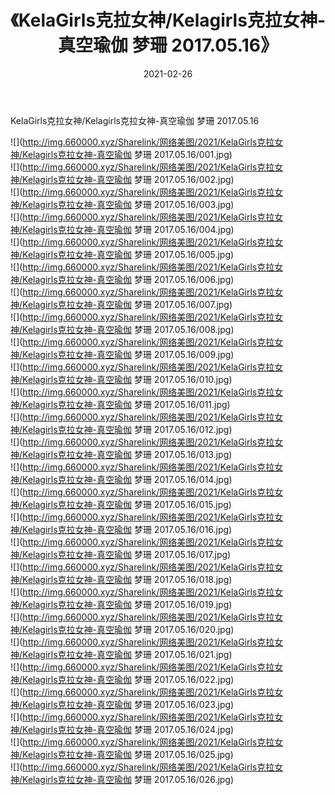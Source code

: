 ﻿---
layout: post
title:  《KelaGirls克拉女神/Kelagirls克拉女神-真空瑜伽 梦珊 2017.05.16》
date:   2021-02-26
img: http://img.660000.xyz/Sharelink/网络美图/2021/KelaGirls克拉女神/Kelagirls克拉女神-真空瑜伽 梦珊 2017.05.16/000.jpg
categories: [美女, 清纯, 唯美]
---

KelaGirls克拉女神/Kelagirls克拉女神-真空瑜伽 梦珊 2017.05.16

 ![](http://img.660000.xyz/Sharelink/网络美图/2021/KelaGirls克拉女神/Kelagirls克拉女神-真空瑜伽 梦珊 2017.05.16/001.jpg) <br>![](http://img.660000.xyz/Sharelink/网络美图/2021/KelaGirls克拉女神/Kelagirls克拉女神-真空瑜伽 梦珊 2017.05.16/002.jpg) <br>![](http://img.660000.xyz/Sharelink/网络美图/2021/KelaGirls克拉女神/Kelagirls克拉女神-真空瑜伽 梦珊 2017.05.16/003.jpg) <br>![](http://img.660000.xyz/Sharelink/网络美图/2021/KelaGirls克拉女神/Kelagirls克拉女神-真空瑜伽 梦珊 2017.05.16/004.jpg) <br>![](http://img.660000.xyz/Sharelink/网络美图/2021/KelaGirls克拉女神/Kelagirls克拉女神-真空瑜伽 梦珊 2017.05.16/005.jpg) <br>![](http://img.660000.xyz/Sharelink/网络美图/2021/KelaGirls克拉女神/Kelagirls克拉女神-真空瑜伽 梦珊 2017.05.16/006.jpg) <br>![](http://img.660000.xyz/Sharelink/网络美图/2021/KelaGirls克拉女神/Kelagirls克拉女神-真空瑜伽 梦珊 2017.05.16/007.jpg) <br>![](http://img.660000.xyz/Sharelink/网络美图/2021/KelaGirls克拉女神/Kelagirls克拉女神-真空瑜伽 梦珊 2017.05.16/008.jpg) <br>![](http://img.660000.xyz/Sharelink/网络美图/2021/KelaGirls克拉女神/Kelagirls克拉女神-真空瑜伽 梦珊 2017.05.16/009.jpg) <br>![](http://img.660000.xyz/Sharelink/网络美图/2021/KelaGirls克拉女神/Kelagirls克拉女神-真空瑜伽 梦珊 2017.05.16/010.jpg) <br>![](http://img.660000.xyz/Sharelink/网络美图/2021/KelaGirls克拉女神/Kelagirls克拉女神-真空瑜伽 梦珊 2017.05.16/011.jpg) <br>![](http://img.660000.xyz/Sharelink/网络美图/2021/KelaGirls克拉女神/Kelagirls克拉女神-真空瑜伽 梦珊 2017.05.16/012.jpg) <br>![](http://img.660000.xyz/Sharelink/网络美图/2021/KelaGirls克拉女神/Kelagirls克拉女神-真空瑜伽 梦珊 2017.05.16/013.jpg) <br>![](http://img.660000.xyz/Sharelink/网络美图/2021/KelaGirls克拉女神/Kelagirls克拉女神-真空瑜伽 梦珊 2017.05.16/014.jpg) <br>![](http://img.660000.xyz/Sharelink/网络美图/2021/KelaGirls克拉女神/Kelagirls克拉女神-真空瑜伽 梦珊 2017.05.16/015.jpg) <br>![](http://img.660000.xyz/Sharelink/网络美图/2021/KelaGirls克拉女神/Kelagirls克拉女神-真空瑜伽 梦珊 2017.05.16/016.jpg) <br>![](http://img.660000.xyz/Sharelink/网络美图/2021/KelaGirls克拉女神/Kelagirls克拉女神-真空瑜伽 梦珊 2017.05.16/017.jpg) <br>![](http://img.660000.xyz/Sharelink/网络美图/2021/KelaGirls克拉女神/Kelagirls克拉女神-真空瑜伽 梦珊 2017.05.16/018.jpg) <br>![](http://img.660000.xyz/Sharelink/网络美图/2021/KelaGirls克拉女神/Kelagirls克拉女神-真空瑜伽 梦珊 2017.05.16/019.jpg) <br>![](http://img.660000.xyz/Sharelink/网络美图/2021/KelaGirls克拉女神/Kelagirls克拉女神-真空瑜伽 梦珊 2017.05.16/020.jpg) <br>![](http://img.660000.xyz/Sharelink/网络美图/2021/KelaGirls克拉女神/Kelagirls克拉女神-真空瑜伽 梦珊 2017.05.16/021.jpg) <br>![](http://img.660000.xyz/Sharelink/网络美图/2021/KelaGirls克拉女神/Kelagirls克拉女神-真空瑜伽 梦珊 2017.05.16/022.jpg) <br>![](http://img.660000.xyz/Sharelink/网络美图/2021/KelaGirls克拉女神/Kelagirls克拉女神-真空瑜伽 梦珊 2017.05.16/023.jpg) <br>![](http://img.660000.xyz/Sharelink/网络美图/2021/KelaGirls克拉女神/Kelagirls克拉女神-真空瑜伽 梦珊 2017.05.16/024.jpg) <br>![](http://img.660000.xyz/Sharelink/网络美图/2021/KelaGirls克拉女神/Kelagirls克拉女神-真空瑜伽 梦珊 2017.05.16/025.jpg) <br>![](http://img.660000.xyz/Sharelink/网络美图/2021/KelaGirls克拉女神/Kelagirls克拉女神-真空瑜伽 梦珊 2017.05.16/026.jpg) <br>